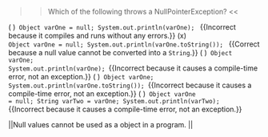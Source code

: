>>Which of the following throws a NullPointerException? <<

( )<code> Object varOne = null; System.out.println(varOne); </code> {{Incorrect because it compiles and runs without any errors.}}
(x)<code> Object varOne = null; System.out.println(varOne.toString()); </code> {{Correct because a null value cannot be converted into a <code>String</code>.}}
( )<code> Object varOne; System.out.println(varOne); </code>{{Incorrect because it causes a compile-time error, not an exception.}}
( )<code> Object varOne; System.out.println(varOne.toString()); </code>{{Incorrect because it causes a compile-time error, not an exception.}}
( )<code> Object varOne = null; String varTwo = varOne; System.out.println(varTwo); </code>{{Incorrect because it causes a compile-time error, not an exception.}}

||Null values cannot be used as a object in a program. ||
